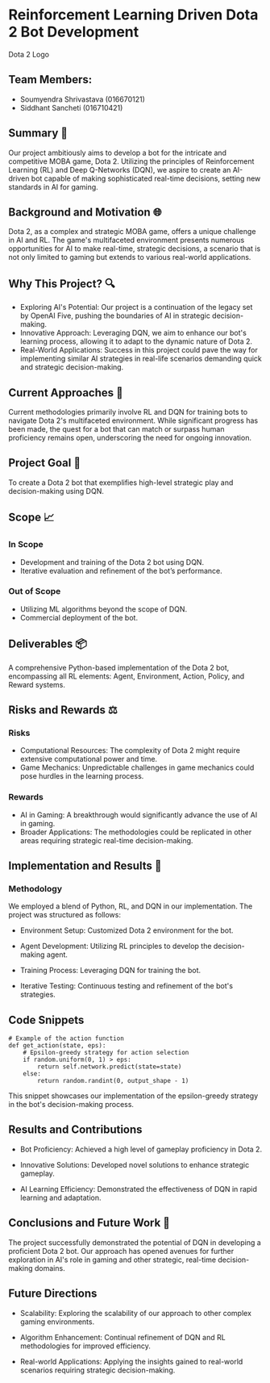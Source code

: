 # Reinforcement Learning Driven Dota 2 Bot Development

Dota 2 Logo <!-- Replace with an actual link to Dota 2 logo -->

## Team Members:
- Soumyendra Shrivastava (016670121)
- Siddhant Sancheti (016710421)


## Summary 📝

Our project ambitiously aims to develop a bot for the intricate and competitive MOBA game, Dota 2. Utilizing the principles of Reinforcement Learning (RL) and Deep Q-Networks (DQN), we aspire to create an AI-driven bot capable of making sophisticated real-time decisions, setting new standards in AI for gaming.

## Background and Motivation 🌐

Dota 2, as a complex and strategic MOBA game, offers a unique challenge in AI and RL. The game's multifaceted environment presents numerous opportunities for AI to make real-time, strategic decisions, a scenario that is not only limited to gaming but extends to various real-world applications.

## Why This Project? 🔍

- Exploring AI's Potential: Our project is a continuation of the legacy set by OpenAI Five, pushing the boundaries of AI in strategic decision-making.
- Innovative Approach: Leveraging DQN, we aim to enhance our bot's learning process, allowing it to adapt to the dynamic nature of Dota 2.
- Real-World Applications: Success in this project could pave the way for implementing similar AI strategies in real-life scenarios demanding quick and strategic decision-making.

## Current Approaches 🔄

Current methodologies primarily involve RL and DQN for training bots to navigate Dota 2's multifaceted environment. While significant progress has been made, the quest for a bot that can match or surpass human proficiency remains open, underscoring the need for ongoing innovation.

## Project Goal 🎯

To create a Dota 2 bot that exemplifies high-level strategic play and decision-making using DQN.

## Scope 📈

### In Scope

- Development and training of the Dota 2 bot using DQN.
- Iterative evaluation and refinement of the bot’s performance.

### Out of Scope

- Utilizing ML algorithms beyond the scope of DQN.
- Commercial deployment of the bot.

## Deliverables 📦

A comprehensive Python-based implementation of the Dota 2 bot, encompassing all RL elements: Agent, Environment, Action, Policy, and Reward systems.

## Risks and Rewards ⚖️

### Risks
- Computational Resources: The complexity of Dota 2 might require extensive computational power and time.
- Game Mechanics: Unpredictable challenges in game mechanics could pose hurdles in the learning process.

### Rewards

- AI in Gaming: A breakthrough would significantly advance the use of AI in gaming.
- Broader Applications: The methodologies could be replicated in other areas requiring strategic real-time decision-making.

## Implementation and Results 🚀

### Methodology

We employed a blend of Python, RL, and DQN in our implementation. The project was structured as follows:

- Environment Setup: Customized Dota 2 environment for the bot.
  
- Agent Development: Utilizing RL principles to develop the decision-making agent.
  
- Training Process: Leveraging DQN for training the bot.
  
- Iterative Testing: Continuous testing and refinement of the bot's strategies.
  
## Code Snippets

```
# Example of the action function
def get_action(state, eps):
    # Epsilon-greedy strategy for action selection
    if random.uniform(0, 1) > eps:
        return self.network.predict(state=state)
    else:
        return random.randint(0, output_shape - 1)
```

This snippet showcases our implementation of the epsilon-greedy strategy in the bot's decision-making process.

## Results and Contributions

- Bot Proficiency: Achieved a high level of gameplay proficiency in Dota 2.

- Innovative Solutions: Developed novel solutions to enhance strategic gameplay.

- AI Learning Efficiency: Demonstrated the effectiveness of DQN in rapid learning and adaptation.

## Conclusions and Future Work 🔮

The project successfully demonstrated the potential of DQN in developing a proficient Dota 2 bot. Our approach has opened avenues for further exploration in AI's role in gaming and other strategic, real-time decision-making domains.

## Future Directions

- Scalability: Exploring the scalability of our approach to other complex gaming environments.

- Algorithm Enhancement: Continual refinement of DQN and RL methodologies for improved efficiency.

- Real-world Applications: Applying the insights gained to real-world scenarios requiring strategic decision-making.

